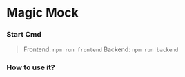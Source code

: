 #  Magic Mock

### Start Cmd
> Frontend: ```npm run frontend```
Backend: ```npm run backend```

### How to use it?
